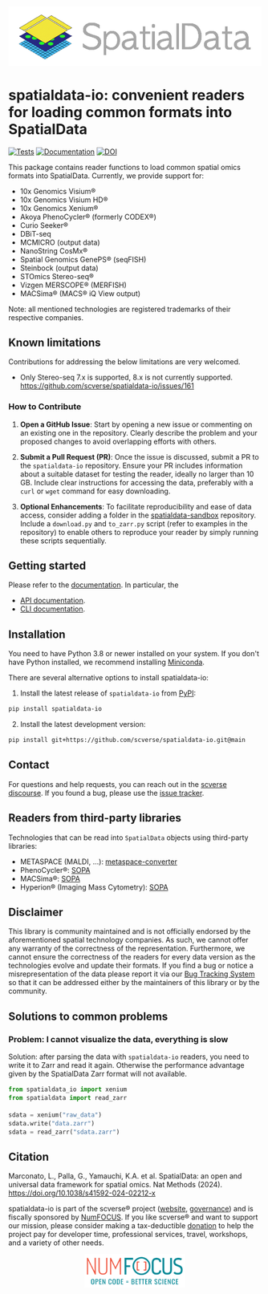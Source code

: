 ![SpatialData banner](https://github.com/scverse/spatialdata/blob/main/docs/_static/img/spatialdata_horizontal.png?raw=true)

# spatialdata-io: convenient readers for loading common formats into SpatialData

[![Tests][badge-tests]][link-tests]
[![Documentation][badge-docs]][link-docs]
[![DOI](https://zenodo.org/badge/544045123.svg)](https://zenodo.org/badge/latestdoi/544045123)

[badge-tests]: https://github.com/scverse/spatialdata-io/actions/workflows/test.yaml/badge.svg
[link-tests]: https://github.com/scverse/spatialdata-io/actions/workflows/test.yaml
[badge-docs]: https://img.shields.io/readthedocs/spatialdata-io

This package contains reader functions to load common spatial omics formats into SpatialData. Currently, we provide support for:

- 10x Genomics Visium®
- 10x Genomics Visium HD®
- 10x Genomics Xenium®
- Akoya PhenoCycler® (formerly CODEX®)
- Curio Seeker®
- DBiT-seq
- MCMICRO (output data)
- NanoString CosMx®
- Spatial Genomics GenePS® (seqFISH)
- Steinbock (output data)
- STOmics Stereo-seq®
- Vizgen MERSCOPE® (MERFISH)
- MACSima® (MACS® iQ View output)

Note: all mentioned technologies are registered trademarks of their respective companies.

## Known limitations

Contributions for addressing the below limitations are very welcomed.

- Only Stereo-seq 7.x is supported, 8.x is not currently supported. https://github.com/scverse/spatialdata-io/issues/161

### How to Contribute

1. **Open a GitHub Issue**: Start by opening a new issue or commenting on an existing one in the repository. Clearly describe the problem and your proposed changes to avoid overlapping efforts with others.

2. **Submit a Pull Request (PR)**: Once the issue is discussed, submit a PR to the `spatialdata-io` repository. Ensure your PR includes information about a suitable dataset for testing the reader, ideally no larger than 10 GB. Include clear instructions for accessing the data, preferably with a `curl` or `wget` command for easy downloading.

3. **Optional Enhancements**: To facilitate reproducibility and ease of data access, consider adding a folder in the [spatialdata-sandbox](https://github.com/giovp/spatialdata-sandbox) repository. Include a `download.py` and `to_zarr.py` script (refer to examples in the repository) to enable others to reproduce your reader by simply running these scripts sequentially.

## Getting started

Please refer to the [documentation][link-docs]. In particular, the

- [API documentation][link-api].
- [CLI documentation][link-cli].

## Installation

You need to have Python 3.8 or newer installed on your system. If you don't have
Python installed, we recommend installing [Miniconda](https://docs.conda.io/en/latest/miniconda.html).

There are several alternative options to install spatialdata-io:

1. Install the latest release of `spatialdata-io` from [PyPI](https://pypi.org/project/spatialdata-io/):

```bash
pip install spatialdata-io
```

2. Install the latest development version:

```bash
pip install git+https://github.com/scverse/spatialdata-io.git@main
```

## Contact

For questions and help requests, you can reach out in the [scverse discourse][scverse-discourse].
If you found a bug, please use the [issue tracker][issue-tracker].

## Readers from third-party libraries

Technologies that can be read into `SpatialData` objects using third-party libraries:

- METASPACE (MALDI, ...): [metaspace-converter](https://github.com/metaspace2020/metaspace-converter)
- PhenoCycler®: [SOPA](https://github.com/gustaveroussy/sopa)
- MACSima®: [SOPA](https://github.com/gustaveroussy/sopa)
- Hyperion® (Imaging Mass Cytometry): [SOPA](https://github.com/gustaveroussy/sopa)

## Disclaimer

This library is community maintained and is not officially endorsed by the aforementioned spatial technology companies. As such, we cannot offer any warranty of the correctness of the representation. Furthermore, we cannot ensure the correctness of the readers for every data version as the technologies evolve and update their formats. If you find a bug or notice a misrepresentation of the data please report it via our [Bug Tracking System](https://github.com/scverse/spatialdata-io/issues?q=sort%3Aupdated-desc+is%3Aissue+is%3Aopen) so that it can be addressed either by the maintainers of this library or by the community.

## Solutions to common problems

### Problem: I cannot visualize the data, everything is slow

Solution: after parsing the data with `spatialdata-io` readers, you need to write it to Zarr and read it again. Otherwise the performance advantage given by the SpatialData Zarr format will not available.

```python
from spatialdata_io import xenium
from spatialdata import read_zarr

sdata = xenium("raw_data")
sdata.write("data.zarr")
sdata = read_zarr("sdata.zarr")
```

## Citation

Marconato, L., Palla, G., Yamauchi, K.A. et al. SpatialData: an open and universal data framework for spatial omics. Nat Methods (2024). https://doi.org/10.1038/s41592-024-02212-x

[scverse-discourse]: https://discourse.scverse.org/
[issue-tracker]: https://github.com/scverse/spatialdata-io/issues
[changelog]: https://spatialdata.scverse.org/projects/io/en/latest/changelog.html
[link-docs]: https://spatialdata.scverse.org/projects/io/en/latest/
[link-api]: https://spatialdata.scverse.org/projects/io/en/latest/api.html
[link-cli]: https://spatialdata.scverse.org/projects/io/en/latest/cli.html

[//]: # "numfocus-fiscal-sponsor-attribution"

spatialdata-io is part of the scverse® project ([website](https://scverse.org), [governance](https://scverse.org/about/roles)) and is fiscally sponsored by [NumFOCUS](https://numfocus.org/).
If you like scverse® and want to support our mission, please consider making a tax-deductible [donation](https://numfocus.org/donate-to-scverse) to help the project pay for developer time, professional services, travel, workshops, and a variety of other needs.

<div align="center">
<a href="https://numfocus.org/project/scverse">
  <img
    src="https://raw.githubusercontent.com/numfocus/templates/master/images/numfocus-logo.png"
    width="200"
  >
</a>
</div>
